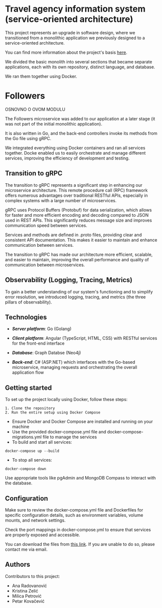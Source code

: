 # Travel agency information system (service-oriented architecture)  

This project represents an upgrade in software design, where we transitioned from a monolithic application we previously designed to a service-oriented architecture. 

You can find more information about the project's basis [here](https://github.com/travel-agency-information-system/back-end).

We divided the basic monolith into several sections that became separate applications, each with its own repository, distinct language, and database. 

We ran them together using Docker.

# Followers

OSNOVNO O OVOM MODULU

The Followers microservice was added to our application at a later stage (it was not part of the initial monolithic application).

It is also written in Go, and the back-end controllers invoke its methods from the Go file using gRPC.

We integrated everything using Docker containers and ran all services together. Docke enabled us to easily orchestrate and manage different services, improving the efficiency of development and testing.

## Transition to gRPC

The transition to gRPC represents a significant step in enhancing our microservice architecture. This remote procedure call (RPC) framework offers numerous advantages over traditional RESTful APIs, especially in complex systems with a large number of microservices.

gRPC uses Protocol Buffers (Protobuf) for data serialization, which allows for faster and more efficient encoding and decoding compared to JSON used in REST APIs. This significantly reduces message size and improves communication speed between services.

Services and methods are defined in .proto files, providing clear and consistent API documentation. This makes it easier to maintain and enhance communication between services.

The transition to gRPC has made our architecture more efficient, scalable, and easier to maintain, improving the overall performance and quality of communication between microservices.

## Observability (Logging, Tracing, Metrics)

To gain a better understanding of our system's functioning and to simplify error resolution, we introduced logging, tracing, and metrics (the three pillars of observability).

## Technologies

- ***Server platform***: Go (Golang) 

- ***Client platform***: Angular (TypeScript, HTML, CSS) with RESTful services for the front-end interface

- ***Database***: Graph Databse (Neo4j)

- ***Back-end***: C# (ASP.NET) which interfaces with the Go-based microservice, managing requests and orchestrating the overall application flow

## Getting started

To set up the project locally using Docker, follow these steps:

```
1. Clone the repository
2. Run the entire setup using Docker Compose
```
- Ensure Docker and Docker Compose are installed and running on your machine
- Use the provided docker-compose.yml file and docker-compose-migrations.yml file to manage the services
- To build and start all services:
```
docker-compose up --build
```
- To stop all services:
```
docker-compose down
```
Use appropriate tools like pgAdmin and MongoDB Compass to interact with the database.

## Configuration

Make sure to review the docker-compose.yml file and Dockerfiles for specific configuration details, such as environment variables, volume mounts, and network settings.

Check the port mappings in docker-compose.yml to ensure that services are properly exposed and accessible.

You can download the files from [this link](https://ufile.io/f/ud3nw). If you are unable to do so, please contact me via email.

## Authors
Contributors to this project:
- Ana Radovanović
- Kristina Zelić
- Milica Petrović
- Petar Kovačević
